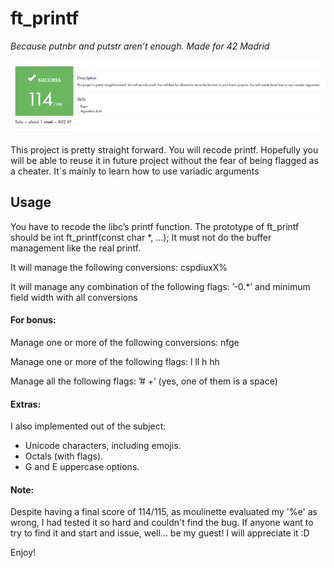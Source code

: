 # ft_printf

*Because putnbr and putstr aren’t enough. Made for 42 Madrid*

![114/100 score](./ftprintf_success.png)

This project is pretty straight forward. You will recode printf. Hopefully you will be able to reuse it in future project without the fear of being flagged as a cheater.
It´s mainly to learn how to use variadic arguments

## Usage
You have to recode the libc’s printf function. The prototype of ft_printf should be int ft_printf(const char *, ...);
It must not do the buffer management like the real printf.

It will manage the following conversions: cspdiuxX%

It will manage any combination of the following flags: ’-0.*’ and minimum field
width with all conversions

#### For bonus:

Manage one or more of the following conversions: nfge

Manage one or more of the following flags: l ll h hh

Manage all the following flags: ’# +’ (yes, one of them is a space)

####  

#### Extras:

I also implemented out of the subject:
 - Unicode characters, including emojis.
 - Octals (with flags).
 - G and E uppercase options.

#### Note:
Despite having a final score of 114/115, as moulinette evaluated my '%e' as wrong, I had tested it so hard and couldn't find the bug.
If anyone want to try to find it and start and issue, well... be my guest! I will appreciate it :D

Enjoy!
